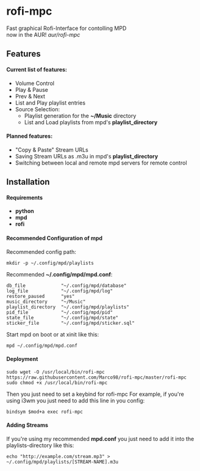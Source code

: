 # rofi-mpc
Fast graphical Rofi-Interface for contolling MPD  
now in the AUR! *aur/rofi-mpc*
## Features
#### Current list of features:
* Volume Control
* Play & Pause
* Prev & Next
* List and Play playlist entries
* Source Selection:
  * Playlist generation for the **~/Music** directory
  * List and Load playlists from mpd's **playlist_directory**
#### Planned features:
* "Copy & Paste" Stream URLs
* Saving Stream URLs as .m3u in mpd's **playlist_directory**
* Switching between local and remote mpd servers for remote control
## Installation
#### Requirements
* **python**
* **mpd**
* **rofi**
#### Recommended Configuration of mpd
Recommended config path:
```
mkdir -p ~/.config/mpd/playlists
```
Recommended **~/.config/mpd/mpd.conf**:
```
db_file				"~/.config/mpd/database"
log_file			"~/.config/mpd/log"
restore_paused		"yes"
music_directory		"~/Music"
playlist_directory	"~/.config/mpd/playlists"
pid_file			"~/.config/mpd/pid"
state_file			"~/.config/mpd/state"
sticker_file		"~/.config/mpd/sticker.sql"
```
Start mpd on boot or at xinit like this:
```
mpd ~/.config/mpd/mpd.conf
```
#### Deployment
```
sudo wget -O /usr/local/bin/rofi-mpc  https://raw.githubusercontent.com/Marco98/rofi-mpc/master/rofi-mpc
sudo chmod +x /usr/local/bin/rofi-mpc
```
Then you just need to set a keybind for rofi-mpc
For example, if you're using i3wm you just need to add this line in you config:
```
bindsym $mod+a exec rofi-mpc
```
#### Adding Streams
If you're using my recommended **mpd.conf** you just need to add it into the playlists-directory like this:
```
echo "http://example.com/stream.mp3" > ~/.config/mpd/playlists/[STREAM-NAME].m3u
```